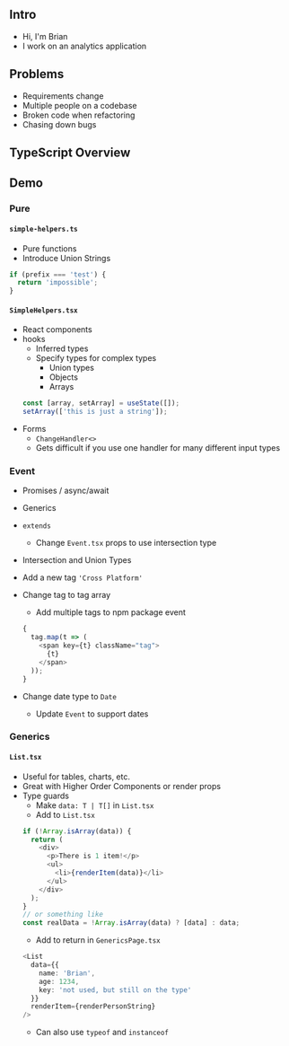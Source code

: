 ## Intro

- Hi, I'm Brian
- I work on an analytics application

## Problems

- Requirements change
- Multiple people on a codebase
- Broken code when refactoring
- Chasing down bugs

## TypeScript Overview

## Demo

### Pure

#### `simple-helpers.ts`

- Pure functions
- Introduce Union Strings

```typescript
if (prefix === 'test') {
  return 'impossible';
}
```

#### `SimpleHelpers.tsx`

- React components
- hooks
  - Inferred types
  - Specify types for complex types
    - Union types
    - Objects
    - Arrays
  ```typescript
  const [array, setArray] = useState([]);
  setArray(['this is just a string']);
  ```
- Forms
  - `ChangeHandler<>`
  - Gets difficult if you use one handler for many different input types

### Event

- Promises / async/await
- Generics
- `extends`
  - Change `Event.tsx` props to use intersection type
- Intersection and Union Types

- Add a new tag `'Cross Platform'`
- Change tag to tag array
  - Add multiple tags to npm package event
  ```typescript
  {
    tag.map(t => (
      <span key={t} className="tag">
        {t}
      </span>
    ));
  }
  ```
- Change date type to `Date`
  - Update `Event` to support dates

### Generics

#### `List.tsx`

- Useful for tables, charts, etc.
- Great with Higher Order Components or render props
- Type guards
  - Make `data: T | T[]` in `List.tsx`
  - Add to `List.tsx`
  ```typescript
  if (!Array.isArray(data)) {
    return (
      <div>
        <p>There is 1 item!</p>
        <ul>
          <li>{renderItem(data)}</li>
        </ul>
      </div>
    );
  }
  // or something like
  const realData = !Array.isArray(data) ? [data] : data;
  ```
  - Add to return in `GenericsPage.tsx`
  ```typescript
  <List
    data={{
      name: 'Brian',
      age: 1234,
      key: 'not used, but still on the type'
    }}
    renderItem={renderPersonString}
  />
  ```
  - Can also use `typeof` and `instanceof`
